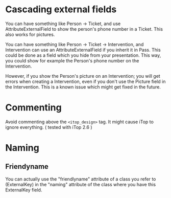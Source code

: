 # Cascading external fields

You can have something like Person -> Ticket, and use AttributeExternalField to show the person's phone number in a Ticket. 
This also works for pictures.

You can have something like Person -> Ticket -> Intervention, and Intervention can use an AttributeExternalField if you inherit it in Pass. 
This could be done as a field which you hide from your presentation. This way, you could show for example the Person's phone number on the Intervention.

However, if you show the Person's picture on an Intervention; you will get errors when creating a Intervention, even if you don't use the Picture field in the Intervention. This is a known issue which might get fixed in the future.

# Commenting

Avoid commenting above the ```<itop_design>``` tag.
It might cause iTop to ignore everything.
( tested with iTop 2.6 )

# Naming

## Friendyname
You can actually use the "friendlyname" attribute of a class you refer to (ExternalKey) in the "naming" attribute of the class where you have this ExternalKey field.
